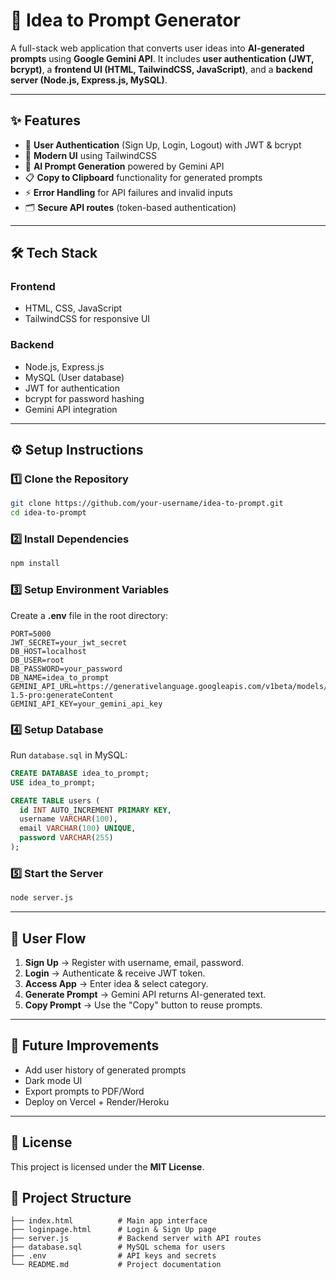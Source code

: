 # 🚀 Idea to Prompt Generator

A full-stack web application that converts user ideas into **AI-generated prompts** using **Google Gemini API**.
It includes **user authentication (JWT, bcrypt)**, a **frontend UI (HTML, TailwindCSS, JavaScript)**, and a **backend server (Node.js, Express.js, MySQL)**.

---

## ✨ Features

* 🔐 **User Authentication** (Sign Up, Login, Logout) with JWT & bcrypt
* 🎨 **Modern UI** using TailwindCSS
* 🧠 **AI Prompt Generation** powered by Gemini API
* 📋 **Copy to Clipboard** functionality for generated prompts
* ⚡ **Error Handling** for API failures and invalid inputs
* 🗂️ **Secure API routes** (token-based authentication)

---

## 🛠️ Tech Stack

### Frontend

* HTML, CSS, JavaScript
* TailwindCSS for responsive UI

### Backend

* Node.js, Express.js
* MySQL (User database)
* JWT for authentication
* bcrypt for password hashing
* Gemini API integration

---

## ⚙️ Setup Instructions

### 1️⃣ Clone the Repository

```bash
git clone https://github.com/your-username/idea-to-prompt.git
cd idea-to-prompt
```

### 2️⃣ Install Dependencies

```bash
npm install
```

### 3️⃣ Setup Environment Variables

Create a **.env** file in the root directory:

```env
PORT=5000
JWT_SECRET=your_jwt_secret
DB_HOST=localhost
DB_USER=root
DB_PASSWORD=your_password
DB_NAME=idea_to_prompt
GEMINI_API_URL=https://generativelanguage.googleapis.com/v1beta/models/gemini-1.5-pro:generateContent
GEMINI_API_KEY=your_gemini_api_key
```

### 4️⃣ Setup Database

Run `database.sql` in MySQL:

```sql
CREATE DATABASE idea_to_prompt;
USE idea_to_prompt;

CREATE TABLE users (
  id INT AUTO_INCREMENT PRIMARY KEY,
  username VARCHAR(100),
  email VARCHAR(100) UNIQUE,
  password VARCHAR(255)
);
```

### 5️⃣ Start the Server

```bash
node server.js
```

---

## 🔑 User Flow

1. **Sign Up** → Register with username, email, password.
2. **Login** → Authenticate & receive JWT token.
3. **Access App** → Enter idea & select category.
4. **Generate Prompt** → Gemini API returns AI-generated text.
5. **Copy Prompt** → Use the "Copy" button to reuse prompts.

---

## 🚀 Future Improvements

* Add user history of generated prompts
* Dark mode UI
* Export prompts to PDF/Word
* Deploy on Vercel + Render/Heroku

---

## 📜 License

This project is licensed under the **MIT License**.


## 📂 Project Structure

```
├── index.html          # Main app interface
├── loginpage.html      # Login & Sign Up page
├── server.js           # Backend server with API routes
├── database.sql        # MySQL schema for users
├── .env                # API keys and secrets
└── README.md           # Project documentation
```
